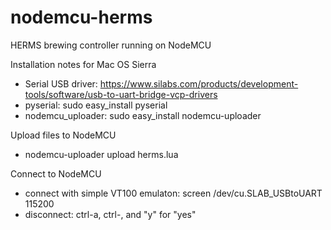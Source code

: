 # nodemcu-herms
HERMS brewing controller running on NodeMCU

Installation notes for Mac OS Sierra

* Serial USB driver: https://www.silabs.com/products/development-tools/software/usb-to-uart-bridge-vcp-drivers
* pyserial: sudo easy_install pyserial
* nodemcu_uploader: sudo easy_install nodemcu-uploader

Upload files to NodeMCU
* nodemcu-uploader upload herms.lua

Connect to NodeMCU
* connect with simple VT100 emulaton: screen /dev/cu.SLAB_USBtoUART 115200
* disconnect: ctrl-a, ctrl-\, and "y" for "yes"
